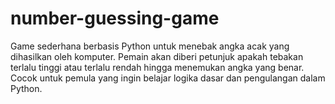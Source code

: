 # number-guessing-game
Game sederhana berbasis Python untuk menebak angka acak yang dihasilkan oleh komputer. Pemain akan diberi petunjuk apakah tebakan terlalu tinggi atau terlalu rendah hingga menemukan angka yang benar. Cocok untuk pemula yang ingin belajar logika dasar dan pengulangan dalam Python.
